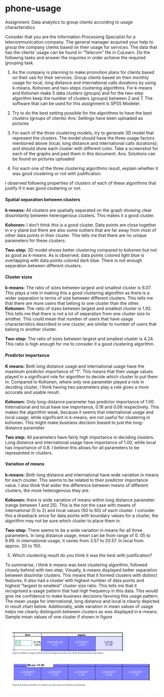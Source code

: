 # phone-usage
Assignment: Data analytics to group clients according to usage characteristics


Consider that you are the Information Processing Specialist for a telecommunication company. The general manager acquired your help to group the company clients based on their usage for services. The data that has the clients’ usage can be found in “Telecom” file in CuLearn.
Do the following tasks and answer the inquiries in order achieve the required grouping task.

1. As the company is planning to make promotion plans for clients based on their use for their services. Group clients based on their monthly usage for local, long distance and international calls durations by using k-means, Kohonen and two-steps clustering algorithms. For k-means and Kohonen make 5 data clusters (groups) and for the two-step algorithm keep the number of clusters (groups) between 2 and 7. The software that can be used for this assignment is SPSS Modeler.


2. Try to do the best setting possible for the algorithms to have the best clusters (groups of clients)
Ans: Settings have been uploaded as pictures

3. For each of the three clustering models, try to generate 3D model that represent the clusters. The model should have the three usage factors mentioned above (local, long distance and international calls durations); and should show each cluster with different color. Take a screenshot for each of the graphs and past them in this document. 
Ans: Solutions can be found on pictures uploaded

4. For each one of the three clustering algorithms result, explain whether it was good clustering or not with justification

I observed following properties of clusters of each of these algorithms that justify if it was good clustering or not.

#### Spatial separation between clusters

**k-means:** All clusters are spatially separated on the graph showing clear dissimilarity between heterogenous clusters. This makes it a good cluster.

**Kohonen:** I don’t think this is a good cluster. Data points are close together in x-y plane but there are also some outliers that are far away from most of other data points in their cluster. This tells me that there are no unique parameters for these clusters.

**Two-step:** 3D model shows better clustering compared to kohonen but not as good as k-means. As is observed, data points colored light blue is overlapping with data points colored dark blue. There is not enough separation between different clusters.

#### Cluster sizes

**k-means:** The ratio of sizes between largest and smallest cluster is 6.07. This plays a role in making this a good clustering algorithm as there is a wider separation is terms of size between different clusters. This tells me that there are more users that belong to one cluster than the other.
**Kohonen:** The ratio of sizes between largest and smallest cluster is 1.92. This tells me that there is not a lot of separation from one cluster size to another. This could mean that number of users that have usage characteristics described in one cluster, are similar to number of users that belong to another cluster.

**Two-step:** The ratio of sizes between largest and smallest cluster is 4.24. This ratio is high enough for me to consider it a good clustering algorithm.

#### Predictor importance

**K means:** Both long distance usage and international usage have the maximum predictor importance of “1”. This means that their usage values played in a significant role for algorithm to decide which cluster to put them in. Compared to Kohonen, where only one parameter played a role in deciding cluster, I think having two parameters play a role gives a more accurate and usable result.

**Kohonen:** Only long-distance parameter has predictor importance of 1.00. International and local have low importance, 0.18 and 0.06 respectively. This makes the algorithm weak, because it seems that international usage and local usage, while significant in k-means, are not useful for clustering in kohonen. This might make business decision biased to just the long-distance parameter.

**Two step:** All parameters have fairly high importance in deciding clusters. Long distance and international usage have importance of 1.00, while local has importance of 0.8. I believe this allows for all parameters to be represented in clusters.

#### Variation of means

**k-means:** Both long distance and international have wide variation in means for each cluster. This seems to be related to their predictor importance value. I also think that wider the difference between means of different clusters, the more heterogenous they are.

**Kohonen:** there is wide variation of means within long distance parameter (range between 1 and 25). This is the not the case with means of international (0 to 2) and local values (50 to 60) of each cluster. I consider this a drawback since for data points with boundary values for a cluster, the algorithm may not be sure which cluster to place them in.

**Two-step:** There seems to be a wide variation in means for all three parameters. In long distance usage, mean can be from range of 0. 05 to 6.99. In international usage, it varies from 3.57 to 20.57. In local from approx. 20 to 150.

5. Which clustering result do you think it was the best with justification?

To summarise, I think k-means was best clustering algorithm, followed closely behind with two step. Visually, k-means displayed better separation between dissimilar clusters. This means that it formed clusters with distinct features. It also had a cluster with highest number of data points and highest “largest to smallest” cluster size ratio. This tells me that it recognised a usage pattern that had high frequency in this data. This would give me confidence to make business decisions favoring this usage pattern. The mean usage for international, long distance and local is clearly depicted in result chart below. Additionally, wide variation in mean values of usage helps me clearly distinguish between clusters as was displayed in k-means. Sample mean values of one cluster if shown in figure

![this image](https://github.com/Vidushi187/phone-usage/blob/input-data/mean%20usage%20patterns.png)




